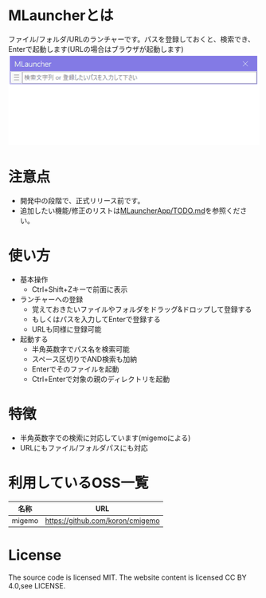 # MLauncherとは
ファイル/フォルダ/URLのランチャーです。パスを登録しておくと、検索でき、Enterで起動します(URLの場合はブラウザが起動します)
![](Document/demo_search.gif)

# 注意点
- 開発中の段階で、正式リリース前です。
- 追加したい機能/修正のリストは[MLauncherApp/TODO.md](MLauncherApp/TODO.md)を参照ください。

# 使い方
- 基本操作
    - Ctrl+Shift+Zキーで前面に表示
- ランチャーへの登録
	- 覚えておきたいファイルやフォルダをドラッグ&ドロップして登録する
	- もしくはパスを入力してEnterで登録する
	- URLも同様に登録可能
- 起動する
    - 半角英数字でパス名を検索可能
	- スペース区切りでAND検索も加納
	- Enterでそのファイルを起動
	- Ctrl+Enterで対象の親のディレクトリを起動

# 特徴
- 半角英数字での検索に対応しています(migemoによる)
- URLにもファイル/フォルダパスにも対応


# 利用しているOSS一覧
| 名称 | URL |
| --- | --- |
| migemo | https://github.com/koron/cmigemo |

# License
The source code is licensed MIT. The website content is licensed CC BY 4.0,see LICENSE.